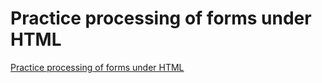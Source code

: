# Practice processing of forms under HTML
[Practice processing of forms under HTML](https://aiwithcloud.com/2022/09/16/practice_processing_of_forms_under_html/)